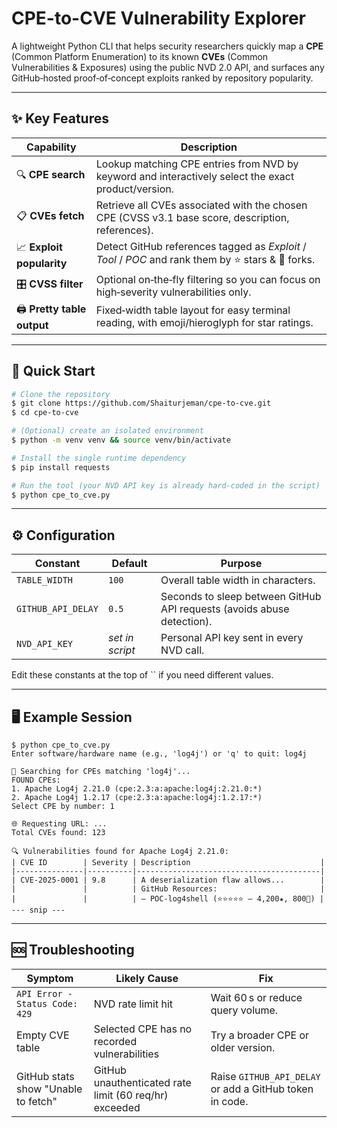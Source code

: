 # CPE-to-CVE Vulnerability Explorer

A lightweight Python CLI that helps security researchers quickly map a **CPE** (Common Platform Enumeration) to its known **CVEs** (Common Vulnerabilities & Exposures) using the public NVD 2.0 API, and surfaces any GitHub‑hosted proof‑of‑concept exploits ranked by repository popularity.

---

## ✨ Key Features

| Capability                  | Description                                                                                         |
| --------------------------- | --------------------------------------------------------------------------------------------------- |
| 🔍 **CPE search**           | Lookup matching CPE entries from NVD by keyword and interactively select the exact product/version. |
| 📋 **CVEs fetch**           | Retrieve all CVEs associated with the chosen CPE (CVSS v3.1 base score, description, references).   |
| 📈 **Exploit popularity**   | Detect GitHub references tagged as *Exploit* / *Tool* / *POC* and rank them by ⭐ stars & 🍴 forks.  |
| 🎛️ **CVSS filter**         | Optional on‑the‑fly filtering so you can focus on high‑severity vulnerabilities only.               |
| 🖨️ **Pretty table output** | Fixed‑width table layout for easy terminal reading, with emoji/hieroglyph for star ratings.         |

---

## 🚀 Quick Start

```bash
# Clone the repository
$ git clone https://github.com/Shaiturjeman/cpe-to-cve.git
$ cd cpe-to-cve

# (Optional) create an isolated environment
$ python -m venv venv && source venv/bin/activate

# Install the single runtime dependency
$ pip install requests

# Run the tool (your NVD API key is already hard‑coded in the script)
$ python cpe_to_cve.py
```

---

## ⚙️ Configuration

| Constant           | Default         | Purpose                                                                |
| ------------------ | --------------- | ---------------------------------------------------------------------- |
| `TABLE_WIDTH`      | `100`           | Overall table width in characters.                                     |
| `GITHUB_API_DELAY` | `0.5`           | Seconds to sleep between GitHub API requests (avoids abuse detection). |
| `NVD_API_KEY`      | *set in script* | Personal API key sent in every NVD call.                               |

Edit these constants at the top of \`\` if you need different values.

---

## 🖥️ Example Session

```
$ python cpe_to_cve.py
Enter software/hardware name (e.g., 'log4j') or 'q' to quit: log4j

🔎 Searching for CPEs matching 'log4j'...
FOUND CPEs:
1. Apache Log4j 2.21.0 (cpe:2.3:a:apache:log4j:2.21.0:*)
2. Apache Log4j 1.2.17 (cpe:2.3:a:apache:log4j:1.2.17:*)
Select CPE by number: 1

🌐 Requesting URL: ...
Total CVEs found: 123

🔍 Vulnerabilities found for Apache Log4j 2.21.0:
| CVE ID        | Severity | Description                             |
|---------------|----------|-----------------------------------------|
| CVE-2025-0001 | 9.8      | A deserialization flaw allows...        |
|               |          | GitHub Resources:                       |
|               |          | – POC-log4shell (⭐⭐⭐⭐⭐ — 4,200★, 800🍴) |
--- snip ---
```

---

## 🆘 Troubleshooting

| Symptom                             | Likely Cause                                           | Fix                                                     |
| ----------------------------------- | ------------------------------------------------------ | ------------------------------------------------------- |
| `API Error - Status Code: 429`      | NVD rate limit hit                                     | Wait 60 s or reduce query volume.                       |
| Empty CVE table                     | Selected CPE has no recorded vulnerabilities           | Try a broader CPE or older version.                     |
| GitHub stats show "Unable to fetch" | GitHub unauthenticated rate limit (60 req/hr) exceeded | Raise `GITHUB_API_DELAY` or add a GitHub token in code. |


